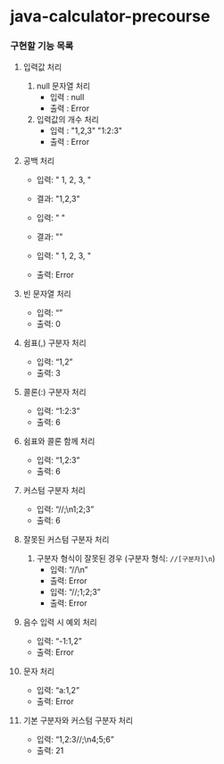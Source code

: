 # java-calculator-precourse

### 구현할 기능 목록

1. 입력값 처리
   1. null 문자열 처리
      - 입력 : null
      - 출력 : Error
   2. 입력값의 개수 처리
      - 입력 : "1,2,3" "1:2:3"
      - 출력 : Error

1. 공백 처리
    - 입력: "  1, 2, 3,  "
    - 결과: "1,2,3"

    - 입력: "     "
    - 결과: ""

    - 입력: "  1, 2, 3,   "
    - 출력: Error

1. 빈 문자열 처리
    - 입력: “”
    - 출력: 0

1. 쉼표(,) 구분자 처리
    - 입력: “1,2”
    - 출력: 3

1. 콜론(:) 구분자 처리
    - 입력: “1:2:3”
    - 출력: 6

1. 쉼표와 콜론 함께 처리
    - 입력: “1,2:3”
    - 출력: 6

1. 커스텀 구분자 처리
    - 입력: “//;\n1;2;3”
    - 출력: 6

1. 잘못된 커스텀 구분자 처리
    1. 구분자 형식이 잘못된 경우 (구분자 형식: `//[구분자]\n`)
        - 입력: “//\n”
        - 출력: Error
        - 입력: “//;1;2;3”
        - 출력: Error

1. 음수 입력 시 예외 처리
    - 입력: “-1:1,2”
    - 출력: Error

1. 문자 처리
    - 입력: “a:1,2”
    - 출력: Error

1. 기본 구분자와 커스텀 구분자 처리
    - 입력: “1,2:3//;\n4;5;6”
    - 출력: 21